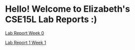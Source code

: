 
# Hello! Welcome to Elizabeth's CSE15L Lab Reports :)

[Lab Report Week 0](https://elbbeele.github.io/cse15l-lab-reports/lab-report-1-week-0.html)

[Lab Report 1 Week 1](https://elbbeele.github.io/cse15l-lab-reports/lab-report-1-week-1.html)
